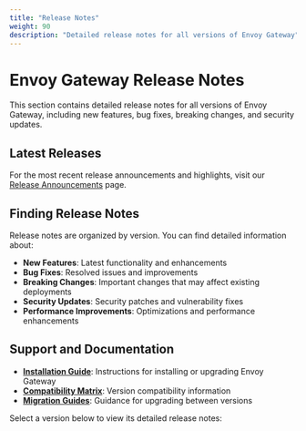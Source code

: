 ```yaml
---
title: "Release Notes"
weight: 90
description: "Detailed release notes for all versions of Envoy Gateway"
---
```


# Envoy Gateway Release Notes

This section contains detailed release notes for all versions of Envoy Gateway, including new features, bug fixes, breaking changes, and security updates.

## Latest Releases

For the most recent release announcements and highlights, visit our [Release Announcements](/news/releases/) page.

## Finding Release Notes

Release notes are organized by version. You can find detailed information about:

- **New Features**: Latest functionality and enhancements
- **Bug Fixes**: Resolved issues and improvements
- **Breaking Changes**: Important changes that may affect existing deployments
- **Security Updates**: Security patches and vulnerability fixes
- **Performance Improvements**: Optimizations and performance enhancements

## Support and Documentation

- **[Installation Guide](/latest/install/)**: Instructions for installing or upgrading Envoy Gateway
- **[Compatibility Matrix](/news/releases/matrix/)**: Version compatibility information
- **[Migration Guides](/latest/contributions/RELEASING/)**: Guidance for upgrading between versions

Select a version below to view its detailed release notes:

